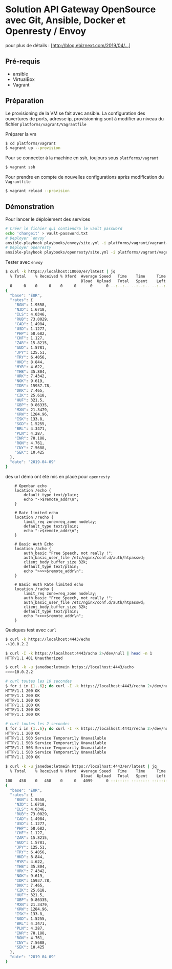# Solution API Gateway OpenSource avec Git, Ansible, Docker et Openresty / Envoy

pour plus de détails : [http://blog.ebiznext.com/2019/04/...]


## Pré-requis

* ansible
* VirtualBox
* Vagrant
  
## Préparation 

Le provisioning de la VM se fait avec ansible. La configuration  des ouvertures de ports, adresse ip, provisionning sont à modifier au niveau du fichier `platforms/vagrant/Vagrantfile`

Préparer la vm

```bash
$ cd platforms/vagrant
$ vagrant up --provision
```

Pour se connecter à la machine en ssh, toujours sous `platforms/vagrant`

```bash
$ vagrant ssh
```

Pour prendre en compte de nouvelles configurations après modification du `Vagrantfile`

```bash
$ vagrant reload --provision
```

## Démonstration

Pour lancer le déploiement des services

```bash
# Créer le fichier qui contiendra le vault password
echo 'changeit' > vault-password.txt
# Deployer `envoy` 
ansible-playbook playbooks/envoy/site.yml -i platforms/vagrant/vagrant-inventory.ini --vault-password-file vault-password.txt
# Deployer openresty
ansible-playbook playbooks/openresty/site.yml -i platforms/vagrant/vagrant-inventory.ini --vault-password-file vault-password.txt

```

Tester avec `envoy`

```bash
$ curl -k https://localhost:10000/er/latest | jq 
  % Total    % Received % Xferd  Average Speed   Time    Time     Time  Current
                                 Dload  Upload   Total   Spent    Left  Speed
  0     0    0     0    0     0      0      0 --:--:-- --:--:-- --:--:--     0*   
{
  "base": "EUR",
  "rates": {
    "BGN": 1.9558,
    "NZD": 1.6718,
    "ILS": 4.0346,
    "RUB": 73.0029,
    "CAD": 1.4984,
    "USD": 1.1277,
    "PHP": 58.682,
    "CHF": 1.127,
    "ZAR": 15.8215,
    "AUD": 1.5781,
    "JPY": 125.51,
    "TRY": 6.4056,
    "HKD": 8.844,
    "MYR": 4.622,
    "THB": 35.804,
    "HRK": 7.4342,
    "NOK": 9.619,
    "IDR": 15937.78,
    "DKK": 7.465,
    "CZK": 25.618,
    "HUF": 321.5,
    "GBP": 0.86335,
    "MXN": 21.3479,
    "KRW": 1284.96,
    "ISK": 133.8,
    "SGD": 1.5255,
    "BRL": 4.3471,
    "PLN": 4.287,
    "INR": 78.188,
    "RON": 4.761,
    "CNY": 7.5688,
    "SEK": 10.425
  },
  "date": "2019-04-09"
}
```

des url démo ont été mis en place pour `openresty`

```nginx
    # Openbar echo
    location /echo {
        default_type text/plain;
        echo "->$remote_addr\n";
    }

    # Rate limited echo
    location /recho {
        limit_req zone=req_zone nodelay;
        default_type text/plain;
        echo "->$remote_addr\n";
    }

    # Basic Auth Echo
    location /acho {
        auth_basic "Free Speech, not really !";
        auth_basic_user_file /etc/nginx/conf.d/auth/htpasswd;
        client_body_buffer_size 32k;
        default_type text/plain;
        echo ">>>>$remote_addr\n";
    }

    # Basic Auth Rate limited echo
    location /racho {
        limit_req zone=req_zone nodelay;
        auth_basic "Free Speech, not really !";
        auth_basic_user_file /etc/nginx/conf.d/auth/htpasswd;
        client_body_buffer_size 32k;
        default_type text/plain;
        echo ">>>>$remote_addr\n";
    }
```

Quelques test avec `curl`

```bash
$ curl -k https://localhost:4443/echo
->10.0.2.2

$ curl -I -k https://localhost:4443/acho 2>/dev/null | head -n 1
HTTP/1.1 401 Unauthorized

$ curl -k -u janedoe:letmein https://localhost:4443/acho
>>>>10.0.2.2

# curl toutes les 10 secondes
$ for i in {1..6}; do curl -I -k https://localhost:4443/recho 2>/dev/null | head -n 1 ; sleep 10s; done
HTTP/1.1 200 OK
HTTP/1.1 200 OK
HTTP/1.1 200 OK
HTTP/1.1 200 OK
HTTP/1.1 200 OK
HTTP/1.1 200 OK

# curl toutes les 2 secondes
$ for i in {1..6}; do curl -I -k https://localhost:4443/recho 2>/dev/null | head -n 1 ; sleep 2s; done
HTTP/1.1 200 OK
HTTP/1.1 503 Service Temporarily Unavailable
HTTP/1.1 503 Service Temporarily Unavailable
HTTP/1.1 503 Service Temporarily Unavailable
HTTP/1.1 503 Service Temporarily Unavailable
HTTP/1.1 200 OK

$ curl -k -u janedoe:letmein https://localhost:4443/er/latest | jq
  % Total    % Received % Xferd  Average Speed   Time    Time     Time  Current
                                 Dload  Upload   Total   Spent    Left  Speed
100   458    0   458    0     0   4099      0 --:--:-- --:--:-- --:--:--  4126
{
  "base": "EUR",
  "rates": {
    "BGN": 1.9558,
    "NZD": 1.6718,
    "ILS": 4.0346,
    "RUB": 73.0029,
    "CAD": 1.4984,
    "USD": 1.1277,
    "PHP": 58.682,
    "CHF": 1.127,
    "ZAR": 15.8215,
    "AUD": 1.5781,
    "JPY": 125.51,
    "TRY": 6.4056,
    "HKD": 8.844,
    "MYR": 4.622,
    "THB": 35.804,
    "HRK": 7.4342,
    "NOK": 9.619,
    "IDR": 15937.78,
    "DKK": 7.465,
    "CZK": 25.618,
    "HUF": 321.5,
    "GBP": 0.86335,
    "MXN": 21.3479,
    "KRW": 1284.96,
    "ISK": 133.8,
    "SGD": 1.5255,
    "BRL": 4.3471,
    "PLN": 4.287,
    "INR": 78.188,
    "RON": 4.761,
    "CNY": 7.5688,
    "SEK": 10.425
  },
  "date": "2019-04-09"
}
```
